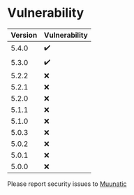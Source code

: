 # Vulnerability

|Version|Vulnerability|
|-|-|
|5.4.0|:heavy_check_mark:|
|5.3.0|:heavy_check_mark:|
|5.2.2|:x:|
|5.2.1|:x:|
|5.2.0|:x:|
|5.1.1|:x:|
|5.1.0|:x:|
|5.0.3|:x:|
|5.0.2|:x:|
|5.0.1|:x:|
|5.0.0|:x:|

Please report security issues to [Muunatic](https://discordapp.com/users/527415996508536832)
